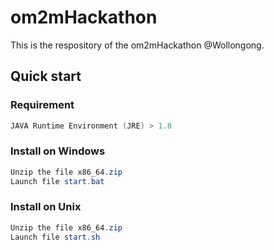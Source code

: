 # om2mHackathon
This is the respository of the om2mHackathon @Wollongong.


## Quick start

### Requirement

```powershell
JAVA Runtime Environment (JRE) > 1.8
```

### Install on Windows

```powershell
Unzip the file x86_64.zip 
Launch file start.bat
```

### Install on Unix

```powershell
Unzip the file x86_64.zip 
Launch file start.sh
```
